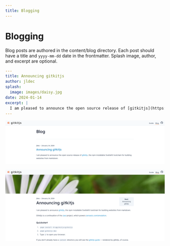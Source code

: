 ```yaml
---
title: Blogging
---
```


# Blogging

Blog posts are authored in the content/blog directory. Each post should have a title and `yyyy-mm-dd` date in the frontmatter. Splash image, author, and excerpt are optional.

```yaml
---
title: Announcing gitkitjs
author: jldec
splash:
  image: images/daisy.jpg
date: 2024-01-14
excerpt: |
  I am pleased to announce the open source release of [gitkitjs](https://github.com/gitkitjs/gitkitjs), the npm-installable SvelteKit toolchain for building websites from markdown.
---
```

![blog listing screenshot](images/blog-listing.png)

![blog post screenshot](images/blog-post.png)